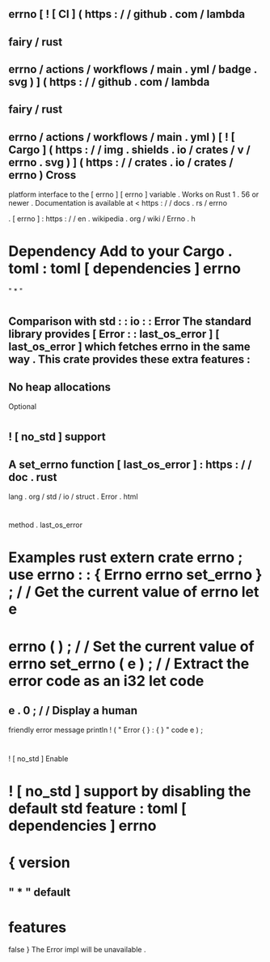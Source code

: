#
errno
[
!
[
CI
]
(
https
:
/
/
github
.
com
/
lambda
-
fairy
/
rust
-
errno
/
actions
/
workflows
/
main
.
yml
/
badge
.
svg
)
]
(
https
:
/
/
github
.
com
/
lambda
-
fairy
/
rust
-
errno
/
actions
/
workflows
/
main
.
yml
)
[
!
[
Cargo
]
(
https
:
/
/
img
.
shields
.
io
/
crates
/
v
/
errno
.
svg
)
]
(
https
:
/
/
crates
.
io
/
crates
/
errno
)
Cross
-
platform
interface
to
the
[
errno
]
[
errno
]
variable
.
Works
on
Rust
1
.
56
or
newer
.
Documentation
is
available
at
<
https
:
/
/
docs
.
rs
/
errno
>
.
[
errno
]
:
https
:
/
/
en
.
wikipedia
.
org
/
wiki
/
Errno
.
h
#
#
Dependency
Add
to
your
Cargo
.
toml
:
toml
[
dependencies
]
errno
=
"
*
"
#
#
Comparison
with
std
:
:
io
:
:
Error
The
standard
library
provides
[
Error
:
:
last_os_error
]
[
last_os_error
]
which
fetches
errno
in
the
same
way
.
This
crate
provides
these
extra
features
:
-
No
heap
allocations
-
Optional
#
!
[
no_std
]
support
-
A
set_errno
function
[
last_os_error
]
:
https
:
/
/
doc
.
rust
-
lang
.
org
/
std
/
io
/
struct
.
Error
.
html
#
method
.
last_os_error
#
#
Examples
rust
extern
crate
errno
;
use
errno
:
:
{
Errno
errno
set_errno
}
;
/
/
Get
the
current
value
of
errno
let
e
=
errno
(
)
;
/
/
Set
the
current
value
of
errno
set_errno
(
e
)
;
/
/
Extract
the
error
code
as
an
i32
let
code
=
e
.
0
;
/
/
Display
a
human
-
friendly
error
message
println
!
(
"
Error
{
}
:
{
}
"
code
e
)
;
#
#
#
!
[
no_std
]
Enable
#
!
[
no_std
]
support
by
disabling
the
default
std
feature
:
toml
[
dependencies
]
errno
=
{
version
=
"
*
"
default
-
features
=
false
}
The
Error
impl
will
be
unavailable
.
